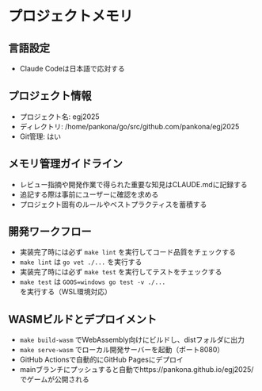 # プロジェクトメモリ

## 言語設定
- Claude Codeは日本語で応対する

## プロジェクト情報
- プロジェクト名: egj2025
- ディレクトリ: /home/pankona/go/src/github.com/pankona/egj2025
- Git管理: はい

## メモリ管理ガイドライン
- レビュー指摘や開発作業で得られた重要な知見はCLAUDE.mdに記録する
- 追記する際は事前にユーザーに確認を求める
- プロジェクト固有のルールやベストプラクティスを蓄積する

## 開発ワークフロー
- 実装完了時には必ず `make lint` を実行してコード品質をチェックする
- `make lint` は `go vet ./...` を実行する
- 実装完了時には必ず `make test` を実行してテストをチェックする
- `make test` は `GOOS=windows go test -v ./...` を実行する（WSL環境対応）

## WASMビルドとデプロイメント
- `make build-wasm` でWebAssembly向けにビルドし、distフォルダに出力
- `make serve-wasm` でローカル開発サーバーを起動（ポート8080）
- GitHub Actionsで自動的にGitHub Pagesにデプロイ
- mainブランチにプッシュすると自動でhttps://pankona.github.io/egj2025/でゲームが公開される